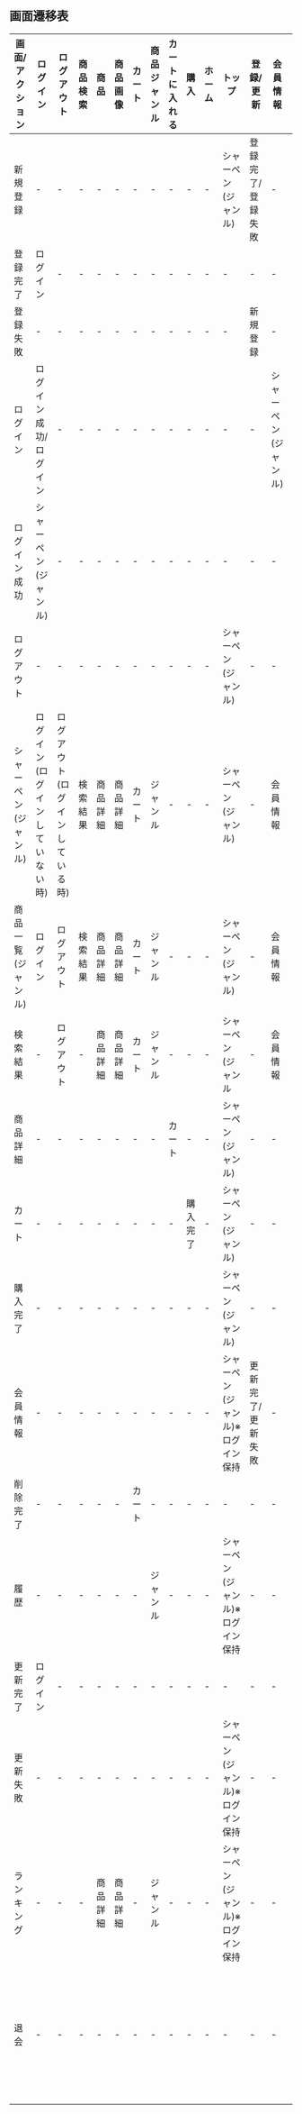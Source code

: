 ## 画面遷移表

|画面/アクション|ログイン|ログアウト|商品検索|商品|商品画像|カート|商品ジャンル|カートに入れる|購入|ホーム|トップ|登録/更新|会員情報|削除|履歴|ランキング|退会|
|--------------|-------|---------|-------|----|--------|-----|-------|-------------|---|------|-----|--------|--------|--|----|--|---------|
|新規登録|-|-|-|-|-|-|-|-|-|-|シャーペン(ジャンル)|登録完了/登録失敗|-|-|-|-|-|
|登録完了|ログイン|-|-|-|-|-|-|-|-|-|-|-|-|-|-|-|-|
|登録失敗|-|-|-|-|-|-|-|-|-|-|-|新規登録|-|-|-|-|-|
|ログイン|ログイン成功/ログイン|-|-|-|-|-|-|-|-|-|-|-|シャーペン(ジャンル)|-|-|-|-|-|-|
|ログイン成功|シャーペン(ジャンル)|-|-|-|-|-|-|-|-|-|-|-|-|-|-|-|-|-|
|ログアウト|-|-|-|-|-|-|-|-|-|-|シャーペン(ジャンル)|-|-|-|-|-|-|
|シャーペン(ジャンル)|ログイン(ログインしていない時)|ログアウト(ログインしている時)|検索結果|商品詳細|商品詳細|カート|ジャンル|-|-|-|シャーペン(ジャンル)|-|会員情報|-|履歴|ランキング|-|
|商品一覧(ジャンル)|ログイン|ログアウト|検索結果|商品詳細|商品詳細|カート|ジャンル|-|-|-|シャーペン(ジャンル)|-|会員情報|-|履歴|ランキング|-|
|検索結果|-|ログアウト|-|商品詳細|商品詳細|カート|ジャンル|-|-|-|シャーペン(ジャンル|-|会員情報|-|履歴|ランキング|-|
|商品詳細|-|-|-|-|-|-|-|カート|-|-|シャーペン(ジャンル)|-|-|-|-|-|-|
|カート|-|-|-|-|-|-|-|-|購入完了|-|シャーペン(ジャンル)|-|-|削除完了|-|-|-|
|購入完了|-|-|-|-|-|-|-|-|-|-|シャーペン(ジャンル)|-|-|-|-|-|-|
|会員情報|-|-|-|-|-|-|-|-|-|-|シャーペン(ジャンル)※ログイン保持|更新完了/更新失敗|-|-|-|-|退会|
|削除完了|-|-|-|-|-|カート|-|-|-|-|-|-|-|-|-|-|-|
|履歴|-|-|-|-|-|-|ジャンル|-|-|-|シャーペン(ジャンル)※ログイン保持|-|-|-|-|-|-|
|更新完了|ログイン|-|-|-|-|-|-|-|-|-|-|-|-|-|-|-|-|
|更新失敗|-|-|-|-|-|-|-|-|-|-|シャーペン(ジャンル)※ログイン保持|-|-|-|-|-|-|
|ランキング|-|-|-|商品詳細|商品詳細|-|ジャンル|-|-|-|シャーペン(ジャンル)※ログイン保持|-|-|-|-|-|-|
|退会|-|-|-|-|-|-|-|-|-|-|-|-|-|-|-|-|シャーペン(ジャンル)※ログアウト状態|

